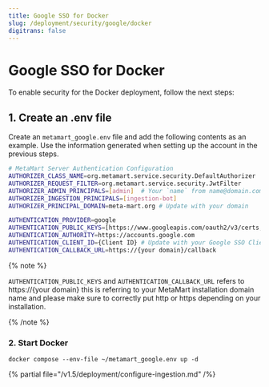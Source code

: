 ```yaml
---
title: Google SSO for Docker
slug: /deployment/security/google/docker
digitrans: false
---
```


# Google SSO for Docker

To enable security for the Docker deployment, follow the next steps:

## 1. Create an .env file

Create an `metamart_google.env` file and add the following contents as an example. Use the information
generated when setting up the account in the previous steps.

```bash
# MetaMart Server Authentication Configuration
AUTHORIZER_CLASS_NAME=org.metamart.service.security.DefaultAuthorizer
AUTHORIZER_REQUEST_FILTER=org.metamart.service.security.JwtFilter
AUTHORIZER_ADMIN_PRINCIPALS=[admin]  # Your `name` from name@domain.com
AUTHORIZER_INGESTION_PRINCIPALS=[ingestion-bot]
AUTHORIZER_PRINCIPAL_DOMAIN=meta-mart.org # Update with your domain

AUTHENTICATION_PROVIDER=google
AUTHENTICATION_PUBLIC_KEYS=[https://www.googleapis.com/oauth2/v3/certs, https://{your domain}/api/v1/system/config/jwks] # Update with your Domain and Make sure this "/api/v1/system/config/jwks" is always configured to enable JWT tokens
AUTHENTICATION_AUTHORITY=https://accounts.google.com
AUTHENTICATION_CLIENT_ID={Client ID} # Update with your Google SSO Client ID
AUTHENTICATION_CALLBACK_URL=https://{your domain}/callback
```

{% note %}

`AUTHENTICATION_PUBLIC_KEYS` and `AUTHENTICATION_CALLBACK_URL` refers to https://{your domain} this is referring to your MetaMart installation domain name
and please make sure to correctly put http or https depending on your installation.

{% /note %}

### 2. Start Docker

```commandline
docker compose --env-file ~/metamart_google.env up -d
```

{% partial file="/v1.5/deployment/configure-ingestion.md" /%}
